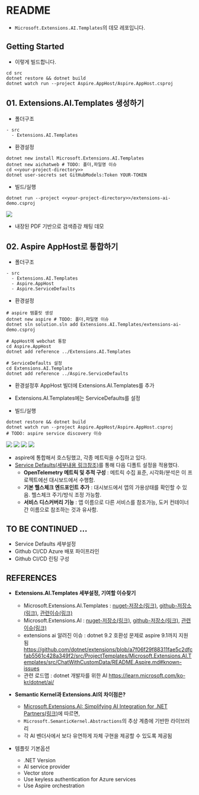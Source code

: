 # README
- `Microsoft.Extensions.AI.Templates`의 데모 레포입니다.

## Getting Started
- 이렇게 빌드합니다.
```
cd src
dotnet restore && dotnet build
dotnet watch run --project Aspire.AppHost/Aspire.AppHost.csproj
```

## 01. Extensions.AI.Templates 생성하기
- 폴더구조
```
- src
  - Extensions.AI.Templates
```

- 환경설정
```
dotnet new install Microsoft.Extensions.AI.Templates
dotnet new aichatweb # TODO: 폴더,파일명 이슈
cd <<your-project-directory>>
dotnet user-secrets set GitHubModels:Token YOUR-TOKEN
```

- 빌드/실행
```
dotnet run --project <<your-project-directory>>/extensions-ai-demo.csproj
```

![](./docs/screenshot-extensions-ai-demo.png)
- 내장된 PDF 기반으로 검색증강 채팅 데모

## 02. Aspire AppHost로 통합하기
- 폴더구조
```
- src
  - Extensions.AI.Templates
  - Aspire.AppHost
  - Aspire.ServiceDefaults
```

- 환경설정
```
# aspire 템플릿 생성
dotnet new aspire # TODO: 폴더,파일명 이슈
dotnet sln solution.sln add Extensions.AI.Templates/extensions-ai-demo.csproj

# AppHost에 webchat 통함
cd Aspire.AppHost
dotnet add reference ../Extensions.AI.Templates

# ServiceDefaults 설정
cd Extensions.AI.Template
dotnet add reference ../Aspire.ServiceDefaults
```
- 환경설정후 AppHost 빌더에 Extensions.AI.Templates를 추가
- Extensions.AI.Templates에는 ServiceDefaults를 설정

- 빌드/실행
```
dotnet restore && dotnet build
dotnet watch run --project Aspire.AppHost/Aspire.AppHost.csproj
# TODO: aspire service discovery 이슈
```

![](./docs/screenshot-aspire-demo-resources.png)
![](./docs/screenshot-aspire-demo-tracking.png)
![](./docs/screenshot-aspire-demo-metric.png)
![](./docs/screenshot-aspire-demo-webchat.png)
- aspire에 통합해서 호스팅했고, 각종 메트릭을 수집하고 있다.
- [Service Defaults(세부내용 링크참조)](https://learn.microsoft.com/en-us/dotnet/aspire/fundamentals/service-defaults)를 통해 다음 디폴트 설정을 적용했다.
  - **OpenTelemetry 메트릭 및 추적 구성** : 메트릭 수집 표준, 시각화/분석은 이 프로젝트에선 대시보드에서 수행함.
  - **기본 헬스체크 엔드포인트 추가** : 대시보드에서 앱의 가용상태를 확인할 수 있음. 헬스체크 주기/방식 조정 가능함.
  - **서비스 디스커버리 기능** : 앱 이름으로 다른 서비스를 참조가능, 도커 컨테이너간 이름으로 참조하는 것과 유사함.

## TO BE CONTINUED ...
- Service Defaults 세부설정
- Github CI/CD Azure 배포 파이프라인
- Github CI/CD 린팅 구성

## REFERENCES
- **Extensions.AI.Templates 세부설정, 기여할 이슈찾기**
  - Microsoft.Extensions.AI.Templates : [nuget-저장소(링크)](https://www.nuget.org/packages/Microsoft.Extensions.AI.Templates), [github-저장소(링크)](https://github.com/dotnet/extensions/tree/a7f06f29f88311fae5c2dfcfab5561c428a349f2/src/ProjectTemplates/Microsoft.Extensions.AI.Templates), [관련이슈(링크)](https://github.com/dotnet/extensions/issues?q=is%3Aissue%20state%3Aopen%20label%3Aarea-ai-templates)
  - Microsoft.Extensions.AI : [nuget-저장소(링크)](https://www.nuget.org/packages/Microsoft.Extensions.AI.Abstractions/#readme-body-tab), [github-저장소(링크)](https://github.com/dotnet/extensions/tree/a7f06f29f88311fae5c2dfcfab5561c428a349f2/src/Libraries/Microsoft.Extensions.AI), [관련이슈(링크)](https://github.com/dotnet/extensions/issues?q=is%3Aissue%20state%3Aopen%20label%3Aarea-ai)
  - extensions ai 알려진 이슈 : dotnet 9.2 호환성 문제로 aspire 9.1까지 지원됨 https://github.com/dotnet/extensions/blob/a7f06f29f88311fae5c2dfcfab5561c428a349f2/src/ProjectTemplates/Microsoft.Extensions.AI.Templates/src/ChatWithCustomData/README.Aspire.md#known-issues
  - 관련 로드맵 : dotnet 개발자를 위한 AI https://learn.microsoft.com/ko-kr/dotnet/ai/
- **Semantic Kernel과 Extensions.AI의 차이점은?**
  - [Microsoft.Extensions.AI: Simplifying AI Integration for .NET Partners(링크)](https://devblogs.microsoft.com/semantic-kernel/microsoft-extensions-ai-simplifying-ai-integration-for-net-partners/)에 따르면,
  - `Microsoft.SemanticKernel.Abstractions`의 추상 계층에 기반한 라이브러리
  - 각 AI 벤더사에서 보다 유연하게 자체 구현을 제공할 수 있도록 제공됨

- 템플릿 기본옵션
  - .NET Version
  - AI service provider
  - Vector store
  - Use keyless authentication for Azure services
  - Use Aspire orchestration